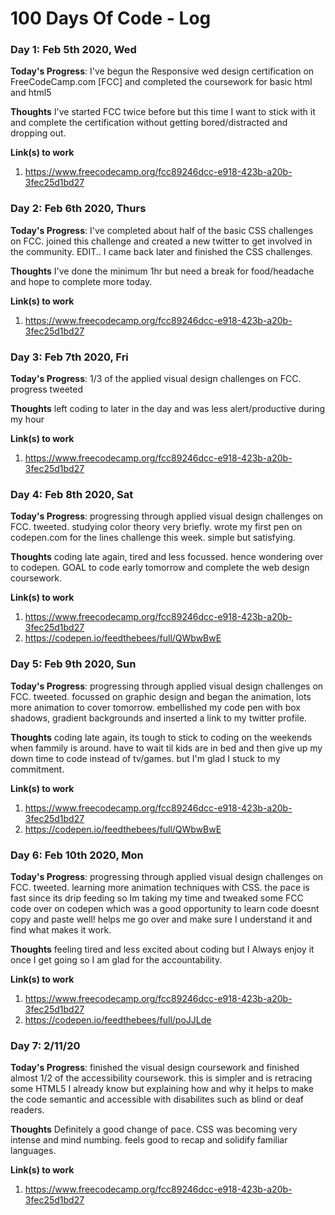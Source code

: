# 100 Days Of Code - Log

### Day 1: Feb 5th 2020, Wed

**Today's Progress**: I've begun the Responsive wed design certification on FreeCodeCamp.com [FCC] and completed the coursework for basic html and html5

**Thoughts** I've started FCC twice before but this time I want to stick with it and complete the certification without getting bored/distracted and dropping out.

**Link(s) to work**
1. https://www.freecodecamp.org/fcc89246dcc-e918-423b-a20b-3fec25d1bd27

### Day 2: Feb 6th 2020, Thurs

**Today's Progress**: I've completed about half of the basic CSS challenges on FCC. joined this challenge and created a new twitter to get involved in the community. EDIT.. I came back later and finished the CSS challenges.

**Thoughts** I've done the minimum 1hr but need a break for food/headache and hope to complete more today. 

**Link(s) to work**
1. https://www.freecodecamp.org/fcc89246dcc-e918-423b-a20b-3fec25d1bd27

### Day 3: Feb 7th 2020, Fri

**Today's Progress**: 1/3 of the applied visual design challenges on FCC. progress tweeted

**Thoughts** left coding to later in the day and was less alert/productive during my hour

**Link(s) to work**
1. https://www.freecodecamp.org/fcc89246dcc-e918-423b-a20b-3fec25d1bd27

### Day 4: Feb 8th 2020, Sat

**Today's Progress**: progressing through applied visual design challenges on FCC. tweeted. studying color theory very briefly. wrote my first pen on codepen.com for the lines challenge this week. simple but satisfying.

**Thoughts** coding late again, tired and less focussed. hence wondering over to codepen. GOAL to code early tomorrow and complete the web design coursework. 

**Link(s) to work**
1. https://www.freecodecamp.org/fcc89246dcc-e918-423b-a20b-3fec25d1bd27
2. https://codepen.io/feedthebees/full/QWbwBwE

### Day 5: Feb 9th 2020, Sun

**Today's Progress**: progressing through applied visual design challenges on FCC. tweeted. focussed on graphic design and began the animation, lots more animation to cover tomorrow. embellished my code pen with box shadows, gradient backgrounds and inserted a link to my twitter profile. 

**Thoughts** coding late again, its tough to stick to coding on the weekends when fammily is around. have to wait til kids are in bed and then give up my down time to code instead of tv/games. but I'm glad I stuck to my commitment. 

**Link(s) to work**
1. https://www.freecodecamp.org/fcc89246dcc-e918-423b-a20b-3fec25d1bd27
2. https://codepen.io/feedthebees/full/QWbwBwE

### Day 6: Feb 10th 2020, Mon

**Today's Progress**: progressing through applied visual design challenges on FCC. tweeted. learning more animation techniques with CSS. the pace is fast since its drip feeding so Im taking my time and tweaked some FCC code over on codepen which was a good opportunity to learn code doesnt copy and paste well! helps me go over and make sure I understand it and find what makes it work.  

**Thoughts** feeling tired and less excited about coding but I Always enjoy it once I get going so I am glad for the accountability. 

**Link(s) to work**
1. https://www.freecodecamp.org/fcc89246dcc-e918-423b-a20b-3fec25d1bd27
2. https://codepen.io/feedthebees/full/poJJLde

### Day 7: 2/11/20

**Today's Progress**: finished the visual design coursework and finished almost 1/2 of the accessibility coursework. this is simpler and is retracing some HTML5 I already know but explaining how and why it helps to make the code semantic and accessible with disabilites such as blind or deaf readers.   

**Thoughts** Definitely a good change of pace. CSS was becoming very intense and mind numbing. feels good to recap and solidify familiar languages. 

**Link(s) to work**
1. https://www.freecodecamp.org/fcc89246dcc-e918-423b-a20b-3fec25d1bd27
